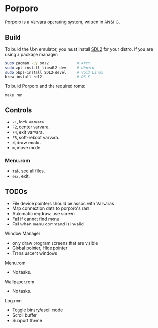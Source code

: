 # Porporo

Porporo is a [Varvara](https://wiki.xxiivv.com/site/varvara.html) operating system, written in ANSI C.

## Build

To build the Uxn emulator, you must install [SDL2](https://wiki.libsdl.org/) for your distro. If you are using a package manager:

```sh
sudo pacman -Sy sdl2             # Arch
sudo apt install libsdl2-dev     # Ubuntu
sudo xbps-install SDL2-devel     # Void Linux
brew install sdl2                # OS X
```

To build Porporo and the required roms:

```
make run
```

## Controls

- `F1`, lock varvara.
- `F2`, center varvara.
- `F4`, exit varvara.
- `F5`, soft-reboot varvara.
- `d`, draw mode.
- `m`, move mode.

### Menu.rom

- `tab`, see all files.
- `esc`, exit.

## TODOs

- File device pointers should be assoc with Varvaras
- Map connection data to porporo's ram
- Automatic reqdraw, use screen
- Fail if cannot find menu
- Fail when menu command is invalid

Window Manager
- only draw program screens that are visible
- Global pointer, Hide pointer
- Transluscent windows

Menu.rom
- No tasks.

Wallpaper.rom
- No tasks.

Log.rom
- Toggle binary/ascii mode
- Scroll buffer
- Support theme
